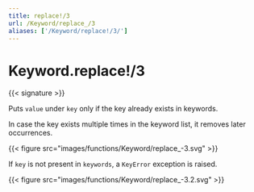 ```yaml
---
title: replace!/3
url: /Keyword/replace_/3
aliases: ['/Keyword/replace!/3/']
---
```


# Keyword.replace!/3

{{< signature >}}

Puts `value` under `key` only if the key already exists in keywords.

In case the key exists multiple times in the keyword list, it removes later occurrences.

{{< figure src="images/functions/Keyword/replace_-3.svg" >}}

If `key` is not present in `keywords`, a `KeyError` exception is raised.

{{< figure src="images/functions/Keyword/replace_-3.2.svg" >}}
